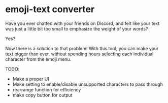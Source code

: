 # emoji-text converter

Have you ever chatted with your friends on Discord, and felt like your text was just a little bit too small to emphasize the weight of your words?

Yes?

Now there is a solution to that problem! With this tool, you can make your text bigger than ever, without spending hours selecting each individual character from the emoji menu.

TODO:

- Make a proper UI
- Make setting to enable/disable unsupported characters to pass through
- rearrange function for efficiency
- make copy button for output
